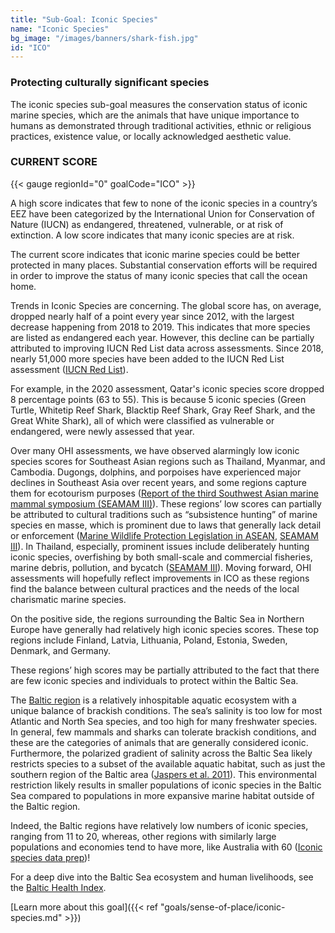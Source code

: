```yaml
---
title: "Sub-Goal: Iconic Species"
name: "Iconic Species"
bg_image: "/images/banners/shark-fish.jpg"
id: "ICO"
---
```


### Protecting culturally significant species

The iconic species sub-goal measures the conservation status of iconic marine species, which are the animals that have unique importance to humans as demonstrated through traditional activities, ethnic or religious practices, existence value, or locally acknowledged aesthetic value.

### CURRENT SCORE

{{< gauge regionId="0" goalCode="ICO" >}}

A high score indicates that few to none of the iconic species in a country’s EEZ have been categorized by the International Union for Conservation of Nature (IUCN) as endangered, threatened, vulnerable, or at risk of extinction. A low score indicates that many iconic species are at risk.

The current score indicates that iconic marine species could be better protected in many places. Substantial conservation efforts will be required in order to improve the status of many iconic species that call the ocean home.

Trends in Iconic Species are concerning. The global score has, on average, dropped nearly half of a point every year since 2012, with the largest decrease happening from 2018 to 2019. This indicates that more species are listed as endangered each year. However, this decline can be partially attributed to improving IUCN Red List data across assessments. Since 2018, nearly 51,000 more species have been added to the IUCN Red List assessment ([IUCN Red List](https://www.iucnredlist.org/about/barometer-of-life)). 

For example, in the 2020 assessment, Qatar's iconic species score dropped 8 percentage points (63 to 55). This is because 5 iconic species (Green Turtle, Whitetip Reef Shark, Blacktip Reef Shark, Gray Reef Shark, and the Great White Shark), all of which were classified as vulnerable or endangered, were newly assessed that year.

Over many OHI assessments, we have observed alarmingly low iconic species scores for Southeast Asian regions such as Thailand, Myanmar, and Cambodia. Dugongs, dolphins, and porpoises have experienced major declines in Southeast Asia over recent years, and some regions capture them for ecotourism purposes ([Report of the third Southwest Asian marine mammal symposium (SEAMAM III)](https://www.cms.int/sites/default/files/publication/SEAMAM_smallfilesize.pdf)). These regions’ low scores can partially be attributed to cultural traditions such as “subsistence hunting” of marine species en masse, which is prominent due to laws that generally lack detail or enforcement ([Marine Wildlife Protection Legislation in ASEAN](https://www.traffic.org/site/assets/files/11344/marine-wildlife-protection-legislation-in-asean.pdf), [SEAMAM III](https://www.cms.int/sites/default/files/publication/SEAMAM_smallfilesize.pdf)). In Thailand, especially, prominent issues include deliberately hunting iconic species, overfishing by both small-scale and commercial fisheries, marine debris, pollution, and bycatch ([SEAMAM III](https://www.cms.int/sites/default/files/publication/SEAMAM_smallfilesize.pdf)). Moving forward, OHI assessments will hopefully reflect improvements in ICO as these regions find the balance between cultural practices and the needs of the local charismatic marine species.


On the positive side, the regions surrounding the Baltic Sea in Northern Europe have generally had relatively high iconic species scores. These top regions include Finland, Latvia, Lithuania, Poland, Estonia, Sweden, Denmark, and Germany. 

These regions’ high scores may be partially attributed to the fact that there are few iconic species and individuals to protect within the Baltic Sea. 

The [Baltic region](https://oceana.org/reports/baltic-conservation-proposals-ecologically-important-areas-baltic-sea/) is a relatively inhospitable aquatic ecosystem with a unique balance of brackish conditions. The sea’s salinity is too low for most Atlantic and North Sea species, and too high for many freshwater species. In general, few mammals and sharks can tolerate brackish conditions, and these are the categories of animals that are generally considered iconic. Furthermore, the polarized gradient of salinity across the Baltic Sea likely restricts species to a subset of the available aquatic habitat, such as just the southern region of the Baltic area ([Jaspers et al. 2011](https://journals.plos.org/plosone/article?id=10.1371/journal.pone.0024065)). This environmental restriction likely results in smaller populations of iconic species in the Baltic Sea compared to populations in more expansive marine habitat outside of the Baltic region. 

Indeed, the Baltic regions have relatively low numbers of iconic species, ranging from 11 to 20, whereas, other regions with similarly large populations and economies tend to have more, like Australia with 60 ([Iconic species data prep](https://github.com/OHI-Science/ohiprep_v2022/blob/gh-pages/globalprep/ico/v2022/output/ico_status_calc.csv))! 

For a deep dive into the Baltic Sea ecosystem and human livelihoods, see the [Baltic Health Index](http://ohi-science.org/bhi/).




[Learn more about this goal]({{< ref "goals/sense-of-place/iconic-species.md" >}})
